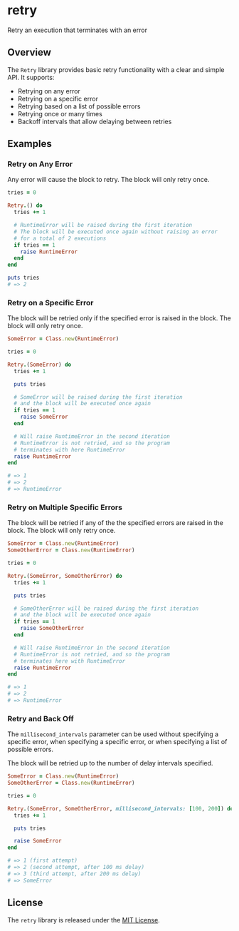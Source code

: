 # retry

Retry an execution that terminates with an error

## Overview

The `Retry` library provides basic retry functionality with a clear and simple API. It supports:

- Retrying on any error
- Retrying on a specific error
- Retrying based on a list of possible errors
- Retrying once or many times
- Backoff intervals that allow delaying between retries

## Examples

### Retry on Any Error

Any error will cause the block to retry. The block will only retry once.

``` ruby
tries = 0

Retry.() do
  tries += 1

  # RuntimeError will be raised during the first iteration
  # The block will be executed once again without raising an error
  # for a total of 2 executions
  if tries == 1
    raise RuntimeError
  end
end

puts tries
# => 2
```

### Retry on a Specific Error

The block will be retried only if the specified error is raised in the block. The block will only retry once.

``` ruby
SomeError = Class.new(RuntimeError)

tries = 0

Retry.(SomeError) do
  tries += 1

  puts tries

  # SomeError will be raised during the first iteration
  # and the block will be executed once again
  if tries == 1
    raise SomeError
  end

  # Will raise RuntimeError in the second iteration
  # RuntimeError is not retried, and so the program
  # terminates with here RuntimeError
  raise RuntimeError
end

# => 1
# => 2
# => RuntimeError
```

### Retry on Multiple Specific Errors

The block will be retried if any of the the specified errors are raised in the block. The block will only retry once.

``` ruby
SomeError = Class.new(RuntimeError)
SomeOtherError = Class.new(RuntimeError)

tries = 0

Retry.(SomeError, SomeOtherError) do
  tries += 1

  puts tries

  # SomeOtherError will be raised during the first iteration
  # and the block will be executed once again
  if tries == 1
    raise SomeOtherError
  end

  # Will raise RuntimeError in the second iteration
  # RuntimeError is not retried, and so the program
  # terminates here with RuntimeError
  raise RuntimeError
end

# => 1
# => 2
# => RuntimeError
```

### Retry and Back Off

The `millisecond_intervals` parameter can be used without specifying a specific error, when specifying a specific error, or when specifying a list of possible errors.

The block will be retried up to the number of delay intervals specified.

``` ruby
SomeError = Class.new(RuntimeError)
SomeOtherError = Class.new(RuntimeError)

tries = 0

Retry.(SomeError, SomeOtherError, millisecond_intervals: [100, 200]) do
  tries += 1

  puts tries

  raise SomeError
end

# => 1 (first attempt)
# => 2 (second attempt, after 100 ms delay)
# => 3 (third attempt, after 200 ms delay)
# => SomeError
```

## License

The `retry` library is released under the [MIT License](https://github.com/eventide-project/retry/blob/master/MIT-License.txt).
